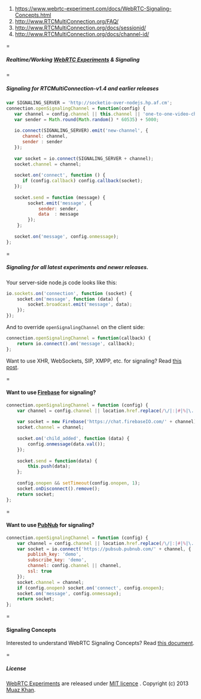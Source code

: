 1. https://www.webrtc-experiment.com/docs/WebRTC-Signaling-Concepts.html
2. http://www.RTCMultiConnection.org/FAQ/
3. http://www.RTCMultiConnection.org/docs/sessionid/
4. http://www.RTCMultiConnection.org/docs/channel-id/

=

##### Realtime/Working [WebRTC Experiments](https://www.webrtc-experiment.com/) & Signaling

=

##### Signaling for RTCMultiConnection-v1.4 and earlier releases

```javascript
var SIGNALING_SERVER = 'http://socketio-over-nodejs.hp.af.cm';
connection.openSignalingChannel = function(config) {   
   var channel = config.channel || this.channel || 'one-to-one-video-chat';
   var sender = Math.round(Math.random() * 60535) + 5000;
   
   io.connect(SIGNALING_SERVER).emit('new-channel', {
      channel: channel,
      sender : sender
   });
   
   var socket = io.connect(SIGNALING_SERVER + channel);
   socket.channel = channel;
   
   socket.on('connect', function () {
      if (config.callback) config.callback(socket);
   });
   
   socket.send = function (message) {
        socket.emit('message', {
            sender: sender,
            data  : message
        });
    };
   
   socket.on('message', config.onmessage);
};
```

=

##### Signaling for all latest experiments and newer releases.

Your server-side node.js code looks like this:

```javascript
io.sockets.on('connection', function (socket) {
    socket.on('message', function (data) {
        socket.broadcast.emit('message', data);
    });
});
```

And to override `openSignalingChannel` on the client side:

```javascript
connection.openSignalingChannel = function(callback) {
    return io.connect().on('message', callback);
};
```

Want to use XHR, WebSockets, SIP, XMPP, etc. for signaling? Read [this post](https://github.com/muaz-khan/WebRTC-Experiment/issues/56#issuecomment-20090650).

=

#### Want to use [Firebase](https://www.firebase.com/) for signaling?

```javascript
connection.openSignalingChannel = function (config) {
    var channel = config.channel || location.href.replace(/\/|:|#|%|\.|\[|\]/g, '');
    
    var socket = new Firebase('https://chat.firebaseIO.com/' + channel);
    socket.channel = channel;
    
    socket.on('child_added', function (data) {
        config.onmessage(data.val());
    });
    
    socket.send = function(data) {
        this.push(data);
    };
    
    config.onopen && setTimeout(config.onopen, 1);
    socket.onDisconnect().remove();
    return socket;
};

```

=

#### Want to use [PubNub](http://www.pubnub.com/) for signaling?

```javascript
connection.openSignalingChannel = function (config) {
    var channel = config.channel || location.href.replace(/\/|:|#|%|\.|\[|\]/g, '');
    var socket = io.connect('https://pubsub.pubnub.com/' + channel, {
        publish_key: 'demo',
        subscribe_key: 'demo',
        channel: config.channel || channel,
        ssl: true
    });
    socket.channel = channel;
    if (config.onopen) socket.on('connect', config.onopen);
    socket.on('message', config.onmessage);
    return socket;
};
```

=

#### Signaling Concepts

Interested to understand WebRTC Signaling Concepts? Read [this document](https://github.com/muaz-khan/WebRTC-Experiment/blob/master/socketio-over-nodejs/Signaling-Concepts.md).

=

##### License

[WebRTC Experiments](https://www.webrtc-experiment.com/) are released under [MIT licence](https://www.webrtc-experiment.com/licence/) . Copyright (c) 2013 [Muaz Khan](https://plus.google.com/100325991024054712503).
